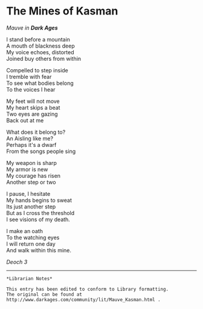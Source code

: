 # The Mines of Kasman

_Mauve in **Dark Ages**_

I stand before a mountain  
A mouth of blackness deep  
My voice echoes, distorted  
Joined buy others from within

Compelled to step inside  
I tremble with fear  
To see what bodies belong  
To the voices I hear

My feet will not move  
My heart skips a beat  
Two eyes are gazing  
Back out at me

What does it belong to?  
An Aisling like me?  
Perhaps it's a dwarf  
From the songs people sing

My weapon is sharp  
My armor is new  
My courage has risen  
Another step or two

I pause, I hesitate  
My hands begins to sweat  
Its just another step  
But as I cross the threshold  
I see visions of my death.

I make an oath  
To the watching eyes  
I will return one day  
And walk within this mine.

_Deoch 3_

***

```
*Librarian Notes*

This entry has been edited to conform to Library formatting.
The original can be found at http://www.darkages.com/community/lit/Mauve_Kasman.html .
```
